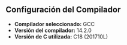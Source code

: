 ## Configuración del Compilador

- **Compilador seleccionado:** GCC  
- **Versión del compilador:** 14.2.0  
- **Versión de C utilizada:** C18 (201710L)  
